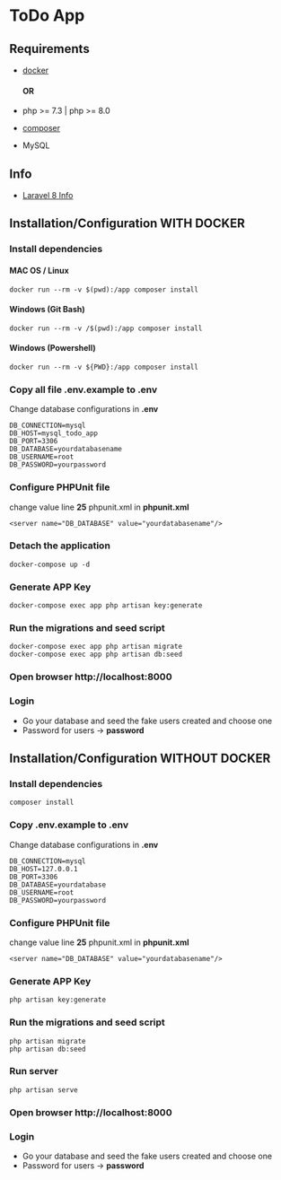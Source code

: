 # ToDo App

## Requirements

- [docker](https://www.docker.com/products/docker-desktop)

  #### OR

- php >= 7.3 | php >= 8.0
- [composer](https://getcomposer.org/download/)
- MySQL
## Info
- [Laravel 8 Info](https://laravel.com/docs/8.x/installation)

## Installation/Configuration WITH DOCKER

### Install dependencies
#### MAC OS / Linux
```
docker run --rm -v $(pwd):/app composer install
```
#### Windows (Git Bash)
```
docker run --rm -v /$(pwd):/app composer install
```
#### Windows (Powershell)
```
docker run --rm -v ${PWD}:/app composer install
```

### Copy all file .env.example to .env

Change database configurations in **.env**

```
DB_CONNECTION=mysql
DB_HOST=mysql_todo_app
DB_PORT=3306
DB_DATABASE=yourdatabasename
DB_USERNAME=root
DB_PASSWORD=yourpassword
```

### Configure PHPUnit file
change value line **25** phpunit.xml in **phpunit.xml**

```
<server name="DB_DATABASE" value="yourdatabasename"/>
```


### Detach the application

```
docker-compose up -d
```

### Generate APP Key
```
docker-compose exec app php artisan key:generate
```
### Run the migrations and seed script
```
docker-compose exec app php artisan migrate
docker-compose exec app php artisan db:seed
```
### Open browser http://localhost:8000
### Login
- Go your database and seed the fake users created and choose one
- Password for users -> **password**

## Installation/Configuration WITHOUT DOCKER
### Install dependencies
```
composer install
```
### Copy .env.example to .env

Change database configurations in **.env**
```
DB_CONNECTION=mysql
DB_HOST=127.0.0.1
DB_PORT=3306
DB_DATABASE=yourdatabase
DB_USERNAME=root
DB_PASSWORD=yourpassword
```

### Configure PHPUnit file
change value line **25** phpunit.xml in **phpunit.xml**

```
<server name="DB_DATABASE" value="yourdatabasename"/>
```

### Generate APP Key

```
php artisan key:generate
```

### Run the migrations and seed script
```
php artisan migrate
php artisan db:seed
```

### Run server

```
php artisan serve
```

### Open browser http://localhost:8000
### Login
- Go your database and seed the fake users created and choose one
- Password for users -> **password**


